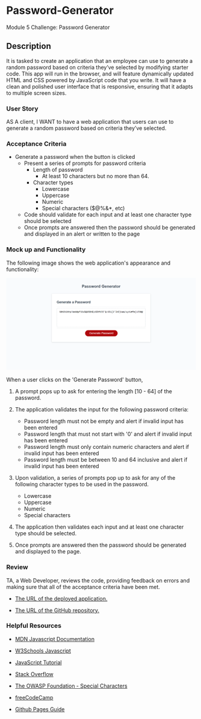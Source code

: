 # Password-Generator
Module 5 Challenge: Password Generator

## Description

It is tasked to create an application that an employee can use to generate a random password based on criteria they’ve selected by modifying starter code. This app will run in the browser, and will feature dynamically updated HTML and CSS powered by JavaScript code that you write. It will have a clean and polished user interface that is responsive, ensuring that it adapts to multiple screen sizes.

### User Story

AS A client, I WANT to have a web application that users can use to generate a random password based on criteria they’ve selected.

### Acceptance Criteria

* Generate a password when the button is clicked
  * Present a series of prompts for password criteria
    * Length of password
      * At least 10 characters but no more than 64.
    * Character types
      * Lowercase
      * Uppercase
      * Numeric
      * Special characters ($@%&*, etc)
  * Code should validate for each input and at least one character type should be selected
  * Once prompts are answered then the password should be generated and displayed in an alert or written to the page

### Mock up and Functionality

The following image shows the web application's appearance and functionality:

![Password generator mock up](./assets/05-javascript-challenge-demo.png)

When a user clicks on the 'Generate Password' button,
1. A prompt pops up to ask for entering the length [10 - 64] of the password.
2. The application validates the input for the following password criteria:

   * Password length must not be empty and alert if invalid input has been entered
   * Password length that must not start with '0' and alert if invalid input has been entered
   * Password length must only contain numeric characters and alert if invalid input has been entered
   * Password length must be between 10 and 64 inclusive and alert if invalid input has been entered

3. Upon validation, a series of prompts pop up to ask for any of the following character types to be used in the password.

      * Lowercase
      * Uppercase
      * Numeric
      * Special characters

4. The application then validates each input and at least one character type should be selected.
5. Once prompts are answered then the password should be generated and displayed to the page.

### Review

TA, a Web Developer, reviews the code, providing feedback on errors and making sure that all of the acceptance criteria have been met.

* [The URL of the deployed application.](https://seacrest3.github.io/Password-Generator/)

* [The URL of the GitHub repository.](https://github.com/seacrest3/Password-Generator.git)

### Helpful Resources

- [MDN Javascript Documentation](https://developer.mozilla.org/en-US/docs/Web/JavaScript/)

- [W3Schools Javascript](https://www.w3schools.com/js/)

- [JavaScript Tutorial](https://www.javascripttutorial.net/)

- [Stack Overflow](https://stackoverflow.com/questions/4550505/getting-a-random-value-from-a-javascript-array)

- [The OWASP Foundation - Special Characters](https://www.owasp.org/index.php/Password_special_characters)

- [freeCodeCamp](https://www.freecodecamp.org/)

- [Github Pages Guide](https://pages.github.com/)
